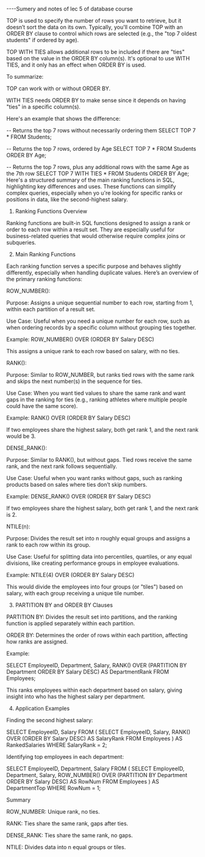 ----Sumery and notes of lec 5 of database course 

TOP is used to specify the number of rows you want to retrieve, but it doesn’t sort the data on its own. Typically, you'll combine TOP with an ORDER BY clause to control which rows are selected (e.g., the "top 7 oldest students" if ordered by age).

TOP WITH TIES allows additional rows to be included if there are "ties" based on the value in the ORDER BY column(s). It's optional to use WITH TIES, and it only has an effect when ORDER BY is used.


To summarize:

TOP can work with or without ORDER BY.

WITH TIES needs ORDER BY to make sense since it depends on having "ties" in a specific column(s).


Here's an example that shows the difference:

-- Returns the top 7 rows without necessarily ordering them
SELECT TOP 7 * FROM Students;

-- Returns the top 7 rows, ordered by Age
SELECT TOP 7 * FROM Students ORDER BY Age;

-- Returns the top 7 rows, plus any additional rows with the same Age as the 7th row
SELECT TOP 7 WITH TIES * FROM Students ORDER BY Age;
Here's a structured summary of the main ranking functions in SQL,
highlighting key differences and uses. These functions can simplify complex queries, especially when yo
u're looking for specific ranks or positions in data, like the second-highest salary.

1. Ranking Functions Overview

Ranking functions are built-in SQL functions designed to assign a rank or order to each row within a result set. They are especially useful for business-related queries that would otherwise require complex joins or subqueries.

2. Main Ranking Functions

Each ranking function serves a specific purpose and behaves slightly differently, especially when handling duplicate values. Here’s an overview of the primary ranking functions:

ROW_NUMBER():

Purpose: Assigns a unique sequential number to each row, starting from 1, within each partition of a result set.

Use Case: Useful when you need a unique number for each row, such as when ordering records by a specific column without grouping ties together.

Example: ROW_NUMBER() OVER (ORDER BY Salary DESC)

This assigns a unique rank to each row based on salary, with no ties.



RANK():

Purpose: Similar to ROW_NUMBER, but ranks tied rows with the same rank and skips the next number(s) in the sequence for ties.

Use Case: When you want tied values to share the same rank and want gaps in the ranking for ties (e.g., ranking athletes where multiple people could have the same score).

Example: RANK() OVER (ORDER BY Salary DESC)

If two employees share the highest salary, both get rank 1, and the next rank would be 3.



DENSE_RANK():

Purpose: Similar to RANK(), but without gaps. Tied rows receive the same rank, and the next rank follows sequentially.

Use Case: Useful when you want ranks without gaps, such as ranking products based on sales where ties don’t skip numbers.

Example: DENSE_RANK() OVER (ORDER BY Salary DESC)

If two employees share the highest salary, both get rank 1, and the next rank is 2.



NTILE(n):

Purpose: Divides the result set into n roughly equal groups and assigns a rank to each row within its group.

Use Case: Useful for splitting data into percentiles, quartiles, or any equal divisions, like creating performance groups in employee evaluations.

Example: NTILE(4) OVER (ORDER BY Salary DESC)

This would divide the employees into four groups (or "tiles") based on salary, with each group receiving a unique tile number.




3. PARTITION BY and ORDER BY Clauses

PARTITION BY: Divides the result set into partitions, and the ranking function is applied separately within each partition.

ORDER BY: Determines the order of rows within each partition, affecting how ranks are assigned.

Example:

SELECT 
    EmployeeID, 
    Department, 
    Salary,
    RANK() OVER (PARTITION BY Department ORDER BY Salary DESC) AS DepartmentRank
FROM Employees;

This ranks employees within each department based on salary, giving insight into who has the highest salary per department.



4. Application Examples

Finding the second highest salary:

SELECT EmployeeID, Salary
FROM (
    SELECT EmployeeID, Salary, RANK() OVER (ORDER BY Salary DESC) AS SalaryRank
    FROM Employees
) AS RankedSalaries
WHERE SalaryRank = 2;

Identifying top employees in each department:

SELECT EmployeeID, Department, Salary
FROM (
    SELECT EmployeeID, Department, Salary, ROW_NUMBER() OVER (PARTITION BY Department ORDER BY Salary DESC) AS RowNum
    FROM Employees
) AS DepartmentTop
WHERE RowNum = 1;


Summary

ROW_NUMBER: Unique rank, no ties.

RANK: Ties share the same rank, gaps after ties.

DENSE_RANK: Ties share the same rank, no gaps.

NTILE: Divides data into n equal groups or tiles.


